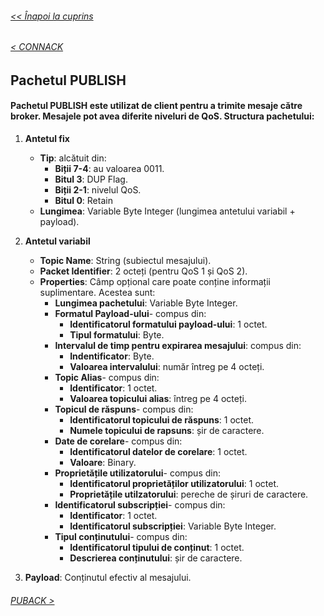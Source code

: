 ###### [<< Înapoi la cuprins](../Cuprins.md)
######  [< CONNACK](05.%20CONNACK.md) 
##  Pachetul PUBLISH
#### Pachetul PUBLISH este utilizat de client pentru a trimite mesaje către broker. Mesajele pot avea diferite niveluri de QoS. Structura pachetului:

1. **Antetul fix**
    - **Tip**: alcătuit din:
        - **Biții 7-4**:  au valoarea 0011.
        - **Bitul 3**: DUP Flag.
        - **Biții 2-1**: nivelul QoS.
        - **Bitul 0**: Retain
    - **Lungimea**: Variable Byte Integer (lungimea antetului variabil + payload).

2. **Antetul variabil**
    - **Topic Name**: String (subiectul mesajului).
    - **Packet Identifier**: 2 octeți (pentru QoS 1 și QoS 2).
    - **Properties**: Câmp opțional care poate conține informații suplimentare. Acestea sunt:
        - **Lungimea pachetului**: Variable Byte Integer.
        - **Formatul Payload-ului**- compus din:
            - **Identificatorul formatului payload-ului**: 1 octet.
            - **Tipul formatului**: Byte.
        - **Intervalul de timp pentru expirarea mesajului**: compus din:
            - **Indentificator**: Byte.
            - **Valoarea intervalului**: număr întreg pe 4 octeți.
        - **Topic Alias**- compus din:
            - **Identificator**: 1 octet.
            - **Valoarea topicului alias**: întreg pe 4 octeți.
        - **Topicul de răspuns**- compus din:
            - **Identificatorul topicului de răspuns**: 1 octet.
            - **Numele topicului de rapsuns**: șir de caractere.
        - **Date de corelare**- compus din:
            - **Identificatorul datelor de corelare**: 1 octet.
            - **Valoare**: Binary.
        - **Proprietățile utilizatorului**- compus din:
            - **Identificatorul proprietăților utilizatorului**: 1 octet.
            - **Proprietățile utilzatorului**: pereche de șiruri de caractere.
        - **Identificatorul subscripției**- compus din:
            - **Identificator**: 1 octet.
            - **Identificatorul subscripției**: Variable Byte Integer.
        - **Tipul conținutului**- compus din:
            - **Identificatorul tipului de conținut**: 1 octet.
            - **Descrierea conținutului**: șir de caractere.

3. **Payload**: Conținutul efectiv al mesajului.

###### [PUBACK >](07.%20PUBACK%20(QoS%201).md)
